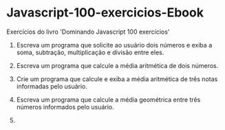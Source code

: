 # Javascript-100-exercicios-Ebook
Exercícios do livro 'Dominando Javascript  100 exercícios'

1. Escreva um programa que solicite ao usuário dois números e exiba a soma, subtração, multiplicação e divisão entre eles.

2. Escreva um programa que calcule a média aritmética de dois números.

3. Crie um programa que calcule e exiba a média aritmética de três notas informadas pelo usuário.

4. Escreva um programa que calcule a média geométrica entre três números informados pelo usuário.

5. 